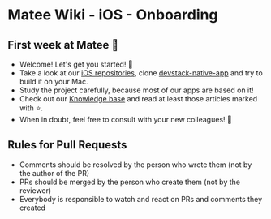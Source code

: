 # Matee Wiki - iOS - Onboarding

## First week at Matee :tada:
- Welcome! Let's get you started! :rocket:
- Take a look at our [iOS repositories](/ios/repositories.md), clone [devstack-native-app](https://github.com/MateeDevs/devstack-native-app) and try to build it on your Mac.
- Study the project carefully, because most of our apps are based on it!
- Check out our [Knowledge base](/ios/knowledge-base.md) and read at least those articles marked with :star:.
- When in doubt, feel free to consult with your new colleagues! :hugs:

## Rules for Pull Requests
- Comments should be resolved by the person who wrote them (not by the author of the PR)
- PRs should be merged by the person who create them (not by the reviewer)
- Everybody is responsible to watch and react on PRs and comments they created
